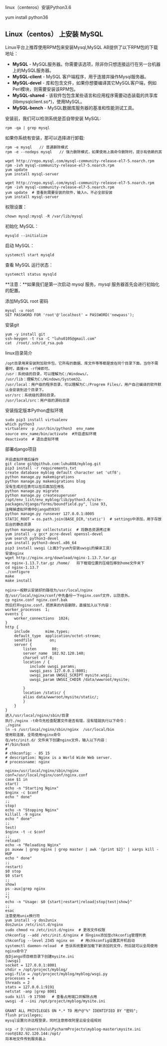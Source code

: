 linux（centeros）安装Python3.6

 yum install python36

## Linux（centos） 上安装 MySQL

Linux平台上推荐使用RPM包来安装Mysql,MySQL AB提供了以下RPM包的下载地址：

- **MySQL** - MySQL服务器。你需要该选项，除非你只想连接运行在另一台机器上的MySQL服务器。
- **MySQL-client** - MySQL 客户端程序，用于连接并操作Mysql服务器。
- **MySQL-devel** - 库和包含文件，如果你想要编译其它MySQL客户端，例如Perl模块，则需要安装该RPM包。
- **MySQL-shared** - 该软件包包含某些语言和应用程序需要动态装载的共享库(libmysqlclient.so*)，使用MySQL。
- **MySQL-bench** - MySQL数据库服务器的基准和性能测试工具。

安装前，我们可以检测系统是否自带安装 MySQL:

```
rpm -qa | grep mysql
```

如果你系统有安装，那可以选择进行卸载:

```markdown
rpm -e mysql　　// 普通删除模式
rpm -e --nodeps mysql　　// 强力删除模式，如果使用上面命令删除时，提示有依赖的其它文件，则用该命令可以对其进行强力删除
```

```
wget http://repo.mysql.com/mysql-community-release-el7-5.noarch.rpm
rpm -ivh mysql-community-release-el7-5.noarch.rpm
yum update
yum install mysql-server
```

```
wget http://repo.mysql.com/mysql-community-release-el7-5.noarch.rpm
rpm -ivh mysql-community-release-el7-5.noarch.rpm
yum update  # 查看到需要安装的软件，输入n，不必全部安装
yum install mysql-server
```

权限设置：

```
chown mysql:mysql -R /var/lib/mysql
```

初始化 MySQL：

```
mysqld --initialize
```

启动 MySQL：

```
systemctl start mysqld
```

查看 MySQL 运行状态：

```
systemctl status mysqld
```

**注意：**如果我们是第一次启动 mysql 服务，mysql 服务器首先会进行初始化的配置。

添加MySQL root 密码

```
mysql -u root
SET PASSWORD FOR 'root'@'localhost' = PASSWORD('newpass');
```

安装git

```
yum -y install git
ssh-keygen -t rsa -C "luhu0105@gmail.com"
cat  /root/.ssh/id_rsa.pub
```

linux目录简介

```
/opt目录用来安装附加软件包，它所有的数据、库文件等等都是放在同个目录下面。当你不需要时，直接rm -rf掉即可。
/usr：系统级的目录，可以理解为C:/Windows/。
/usr/lib：理解为C:/Windows/System32。
/usr/local：用户级的程序目录，可以理解为C:/Progrem Files/。用户自己编译的软件默认会安装到这个目录下。
usr/src：系统级的源码目录。
/usr/local/src：用户级的源码目录
```

安装指定版本Python虚拟环境

```
sudo pip3 install virtualenv
which python3
virtualenv -p /usr/bin/python3  env_name
source env_name/bin/activate  #开启虚拟环境
deactivate  # 退出虚拟环境
```

部署django项目

```
开启虚拟环境后操作
git clone git@github.com:luhu888/myblog.git
pip3 install -r requirements.txt 
create database myblog default character set 'utf8';
python manage.py makemigrations
python manage.py makemigrations blog
没有生成对应表可以在后面加应用名
python manage.py migrate
python manage.py createsuperuser
/opt/env_list/env_myblog/lib/python3.6/site-packages/django/forms/boundfield.py", line 93,
注释掉虚拟环境中Django的93行
python manage.py runsever 127.0.0.1:8005
STATIC_ROOT = os.path.join(BASE_DIR,'static')  # settings中添加，用于存放后台的静态资源
python manage.py collectstatic  # 将静态资源拷过来
yum install -y gcc* pcre-devel openssl-devel
yum search python3-devel
yum install python3-devel.x86_64
pip3 install uwsgi（上面3个yum为安装uwsgi的编译工具）
安装nginx
wget http://nginx.org/download/nginx-1.13.7.tar.gz
mv nginx-1.13.7.tar.gz /home/   将下载错位置的压缩包移到home文件夹下
cd nginx-1.13.7
./configure
make
make install

nginx一般默认安装好的路径为/usr/local/nginx
在/usr/local/nginx/conf/中先备份一下nginx.conf文件，以防意外。
cp nginx.conf nginx.conf.bak
然后打开nginx.conf，把原来的内容删除，直接加入以下内容：
worker_processes  1;
events {
    worker_connections  1024;
}
http {
    include       mime.types;
    default_type  application/octet-stream;
    sendfile        on;
    server {
        listen       80;
        server_name  182.92.120.140;
        charset utf-8;
        location / {
           include uwsgi_params;
           uwsgi_pass 127.0.0.1:8001;
           uwsgi_param UWSGI_SCRIPT mysite.wsgi;
           uwsgi_param UWSGI_CHDIR /data/wwwroot/mysite;
           
        }
        location /static/ {
        alias data/wwwroot/mysite/static/; 
        }
    }
}
进入/usr/local/nginx/sbin/目录
执行./nginx -t命令先检查配置文件是否有错，没有错就执行以下命令：
./nginx
ln -s /usr/local/nginx/sbin/nginx  /usr/local/bin
使用软连接，全局使用nginx命令
在/etc/init.d/ 文件夹下创建nginx文件，输入以下内容：
#!/bin/bash
#
# chkconfig: - 85 15
# description: Nginx is a World Wide Web server.
# processname: nginx

nginx=/usr/local/nginx/sbin/nginx
conf=/usr/local/nginx/conf/nginx.conf
case $1 in
start)
echo -n "Starting Nginx"
$nginx -c $conf
echo " done"
;;
stop)
echo -n "Stopping Nginx"
killall -9 nginx
echo " done"
;;
test)
$nginx -t -c $conf
;;
reload)
echo -n "Reloading Nginx"
ps auxww | grep nginx | grep master | awk '{print $2}' | xargs kill -HUP
echo " done"
;;
restart)
$0 stop
$0 start
;;
show)
ps -aux|grep nginx
;;
*)
echo -n "Usage: $0 {start|restart|reload|stop|test|show}"
;;
esac
注意使用unix换行符
yum install -y dos2unix
dos2unix /etc/init.d/nginx
sudo chmod +x /etc/init.d/nginx  # 更改文件权限
chkconfig --add /etc/init.d/nginx # 将nginx添加至chkconfig管理列表
chkconfig --level 2345 nginx on   # 用chkconfig设置其开机启动
systemctl daemon-reload  # 告诉系统重新加载下新添加的文件，然后就可以全局使用nginx命令了
在Django项目根目录下创建mysite.ini
[uwsgi]
socket = 127.0.0.1:8001
chdir = /opt/project/myblog/
wsgi-file = /opt/project/myblog/myblog/wsgi.py
processes = 4
threads = 2
stats = 127.0.0.1:9191
netstat -anp |grep 8001
sudo kill -9 17590   # 查看占用端口并解除占用
uwsgi -d --ini /opt/project/myblog/mysite.ini

GRANT ALL PRIVILEGES ON *.* TO 用户@"%" IDENTIFIED BY "密码";
flush privileges;
mysql设置允许远程登录，同时注意修改阿里云安全组规则

scp -r D:\Users\hulu\PycharmProjects\myblog-master\mysite.ini root@182.92.120.144:/opt/
将本地文件传到服务器上
```


